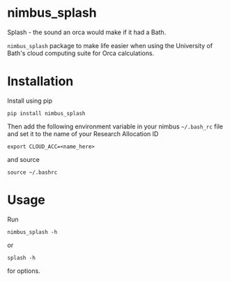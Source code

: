 # nimbus_splash

Splash - the sound an orca would make if it had a Bath.

`nimbus_splash` package to make life easier when using the University of Bath's cloud computing suite for Orca calculations.


# Installation

Install using pip 

```
pip install nimbus_splash
```

Then add the following environment variable in your nimbus `~/.bash_rc` file
and set it to the name of your Research Allocation ID

```
export CLOUD_ACC=<name_here>
```

and source
```
source ~/.bashrc
```

# Usage

Run

```
nimbus_splash -h
```
or 
```
splash -h
```
for options.
